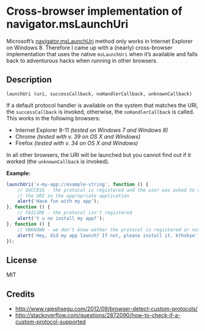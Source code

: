 # Cross-browser implementation of navigator.msLaunchUri

Microsoft’s [navigator.msLaunchUri](http://msdn.microsoft.com/en-us/library/ie/jj154912(v=vs.85).aspx) method only works in Internet Explorer on Windows 8. Therefore I came up with a (nearly) cross-browser implementation that uses the native `msLaunchUri` when it’s available and falls back to adventurous hacks when running in other browsers.

## Description

```
launchUri (uri, successCallback, noHandlerCallback, unknownCallback)
````

If a default protocol handler is available on the system that matches the URI, the `successCallback` is invoked, otherwise, the `noHandlerCallback` is called. This works in the following browsers:

* Internet Explorer 8-11 *(tested on Windows 7 and Windows 8)*
* Chrome *(tested with v. 39 on OS X and Windows)*
* Firefox *(tested with v. 34 on OS X and Windows)*

In all other browsers, the URI will be launched but you cannot find out if it worked (the `unknownCallback` is invoked).

**Example:**

```javascript
launchUri('x-my-app://example-string', function () {
	// SUCCESS - the protocol is registered and the user was asked to open
	// the URI in the appropriate application
	alert('Have fun with my app');
}, function () {
	// FAILURE - the protocol isn't registered
	alert('Y u no install my app?');
}, function () {
	// UNKNOWN - we don't know wether the protocol is registered or not
	alert('Hey, did my app launch? If not, please install it. kthxbye');
});
```

## License

MIT

## Credits

* http://www.rajeshsegu.com/2012/09/browser-detect-custom-protocols/
* http://stackoverflow.com/questions/2872090/how-to-check-if-a-custom-protocol-supported